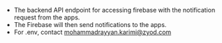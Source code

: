 - The backend API endpoint for accessing firebase with the notification request from the apps.
- The Firebase will then send notifications to the apps.
- For .env, contact mohammadrayyan.karimi@zyod.com